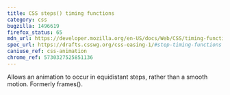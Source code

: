 ```yaml
---
title: CSS steps() timing functions
category: css
bugzilla: 1496619
firefox_status: 65
mdn_url: https://developer.mozilla.org/en-US/docs/Web/CSS/timing-function#The_steps()_class_of_timing_functions
spec_url: https://drafts.csswg.org/css-easing-1/#step-timing-functions
caniuse_ref: css-animation
chrome_ref: 5730327525851136
---
```


Allows an animation to occur in equidistant steps, rather than a smooth motion. Formerly frames().
